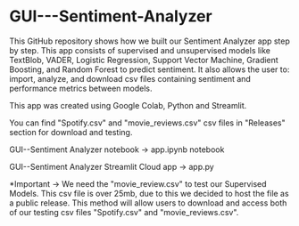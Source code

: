 # GUI---Sentiment-Analyzer

This GitHub repository shows how we built our Sentiment Analyzer app step by step. This app consists of supervised and unsupervised models like TextBlob, VADER, Logistic Regression, Support Vector Machine, Gradient Boosting, and Random Forest to predict sentiment. It also allows the user to: import, analyze, and download csv files containing sentiment and performance metrics between models.

This app was created using Google Colab, Python and Streamlit.

You can find "Spotify.csv" and "movie_reviews.csv" csv files in "Releases" section for download and testing.

GUI--Sentiment Analyzer notebook -> app.ipynb notebook

GUI--Sentiment Analyzer Streamlit Cloud app -> app.py

*Important -> We need the "movie_review.csv" to test our Supervised Models. This csv file is over 25mb, due to this we decided to host the file as a public release. This method will allow users to download and access both of our testing csv files "Spotify.csv" and "movie_reviews.csv".
